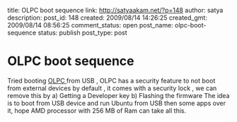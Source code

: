 title: OLPC boot sequence
link: http://satyaakam.net/?p=148
author: satya
description: 
post_id: 148
created: 2009/08/14 14:26:25
created_gmt: 2009/08/14 08:56:25
comment_status: open
post_name: olpc-boot-sequence
status: publish
post_type: post

# OLPC boot sequence

Tried booting [ OLPC ](http://laptop.org) from USB , OLPC has a security feature to not boot from external devices by default , it comes with a security lock , we can remove this by a) Getting a Developer key b) Flashing the firmware The idea is to boot from USB device and run Ubuntu from USB then some apps over it, hope AMD processor with 256 MB of Ram can take all this.